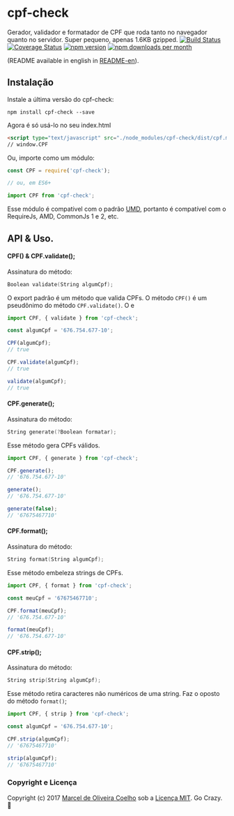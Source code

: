 # cpf-check
Gerador, validador e formatador de CPF que roda tanto no navegador quanto no servidor. Super pequeno, apenas 1.6KB gzipped.
[![Build Status](https://travis-ci.org/flasd/cpf-check.svg?branch=master)](https://travis-ci.org/flasd/cpf-check) 
[![Coverage Status](https://coveralls.io/repos/github/flasd/cpf-check/badge.svg?branch=master)](https://coveralls.io/github/flasd/cpf-check?branch=master) 
[![npm version](https://badge.fury.io/js/cpf-check.svg)](https://www.npmjs.com/package/cpf-check) 
[![npm downloads per month](https://img.shields.io/npm/dm/cpf-check.svg)](https://www.npmjs.com/package/cpf-check)

(README available in english in [README-en](https://github.com/flasd/cpf-check/blob/master/README-en.md)).
## Instalação
Instale a última versão do cpf-check:
```
npm install cpf-check --save
```
Agora é só usá-lo no seu index.html
```html
<script type="text/javascript" src="./node_modules/cpf-check/dist/cpf.min.js"></script>
// window.CPF
```
Ou, importe como um módulo:
```javascript
const CPF = require('cpf-check');

// ou, em ES6+

import CPF from 'cpf-check';
```
Esse módulo é compativel com o padrão [UMD](https://github.com/umdjs/umd), portanto é compatível com o RequireJs, AMD, CommonJs 1 e 2, etc.

## API & Uso.
#### CPF() & CPF.validate();
Assinatura do método:
```c
Boolean validate(String algumCpf);
```
O export padrão é um método que valida CPFs. O método `CPF()` é um pseudônimo do método `CPF.validate()`. O e 
```javascript
import CPF, { validate } from 'cpf-check';

const algumCpf = '676.754.677-10';

CPF(algumCpf);
// true

CPF.validate(algumCpf);
// true

validate(algumCpf);
// true
```


#### CPF.generate();
Assinatura do método:
```c
String generate(?Boolean formatar);
```
Esse método gera CPFs válidos.

```javascript
import CPF, { generate } from 'cpf-check';

CPF.generate();
// '676.754.677-10'

generate();
// '676.754.677-10'

generate(false);
// '67675467710'
```

#### CPF.format();
Assinatura do método:
```c
String format(String algumCpf);
```
Esse método embeleza strings de CPFs.
```javascript
import CPF, { format } from 'cpf-check';

const meuCpf = '67675467710';

CPF.format(meuCpf);
// '676.754.677-10'

format(meuCpf);
// '676.754.677-10'
```

#### CPF.strip();
Assinatura do método:
```c
String strip(String algumCpf);
```
Esse método retira caracteres não numéricos de uma string. Faz o oposto do método `format()`;
```javascript
import CPF, { strip } from 'cpf-check';

const algumCpf = '676.754.677-10';

CPF.strip(algumCpf);
// '67675467710'

strip(algumCpf);
// '67675467710'
```

### Copyright e Licença

Copyright (c) 2017 [Marcel de Oliveira Coelho](https://github.com/flasd) sob a [Licença MIT](https://github.com/flasd/cpf-check/blob/master/LICENSE.md). Go Crazy. :rocket:
